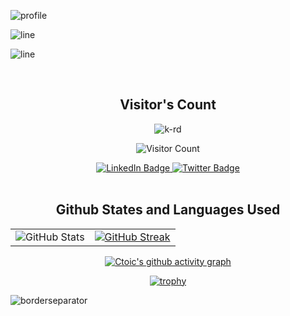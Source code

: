 ![profile](https://github.com/K-RD/K-RD/assets/108448353/4b617ec2-9f3c-4c96-97e9-70876406a3a8)


![line](https://github.com/K-RD/K-RD/assets/108448353/a5296ebe-ab0b-4339-bb71-8ac6fbd55db4)


![line](https://github.com/K-RD/K-RD/assets/108448353/a5296ebe-ab0b-4339-bb71-8ac6fbd55db4)

<br>
<div align="center">
  <h2> Visitor's Count</h2>
<img src="https://komarev.com/ghpvc/?username=k-rd&label=Profile%20views&color=0e75b6&style=flat" alt="k-rd"/>

![Visitor Count](https://profile-counter.glitch.me/{k-rd}/count.svg) 

</div>
<div id="header" align="center">
  <div id="badges">
  <a href="https://www.linkedin.com/in/najam-ali-abbas-614211216/">
    <img src="https://img.shields.io/badge/LinkedIn-blue?style=for-the-badge&logo=linkedin&logoColor=white" alt="LinkedIn Badge"/>
  </a>
  
    
  <a href="https://twitter.com/Ct0ic">
    <img src="https://img.shields.io/badge/Twitter-blue?style=for-the-badge&logo=twitter&logoColor=white" alt="Twitter Badge"/>
  </a>
  </div>
</div>

<br>

<div align="center">

  <div>
    <h2 alig="center"> Github States and Languages Used </h2>
  </div>

  <table>
  <tr>
    <td align="center">
      <img src="https://github-readme-stats.vercel.app/api?username=k-rd&show_icons=true&theme=radical" alt="GitHub Stats" />
    </td>
    <td align="center">
      <a href="https://git.io/streak-stats">
        <img src="https://streak-stats.demolab.com/?user=k-rd&theme=radical" alt="GitHub Streak" />
      </a>
    </td>
  </tr>
</table>

<div align="center">




    
  [![Ctoic's github activity graph](https://github-readme-activity-graph.vercel.app/graph?username=k-rd&theme=rogue)](https://github.com/k-rd/github-readme-activity-graph)





</div>


<div>
  
[![trophy](https://github-profile-trophy.vercel.app/?username=ctoic&theme=radical&row=2&column=4&margin-w=15&margin-h=15)](https://github.com/ctoic/github-profile-trophy)
</div>

</div>
</div>

![borderseparator](https://github.com/Ctoic/Ctoic/assets/90936436/ff2a1e28-a7ad-448e-a20e-cc3a62715e72)



<!-- Old Code -->
<!--
![MasterHead](https://user-images.githubusercontent.com/108448353/201391229-619efd6d-4c86-4cd8-bb0c-bcb7aae3c7a2.png)
<h1 align="center">Hi 👋, I'm Robind Kumar</h1>
<h3 align="center">A passionate frontend developer from India</h3>
-->
<!-- <img align="right" alt="Coding" width="300" src="https://cdn.dribbble.com/users/1162077/screenshots/3848914/programmer.gif"> -->

<!--
<p align="left"> <a href="https://github.com/ryo-ma/github-profile-trophy"><img src="https://github-profile-trophy.vercel.app/?username=k-rd" alt="k-rd" /></a> </p>

- 🌱 I’m currently learning **Android Development**

- 💬 Ask me about **HTML, CSS, JS**

- 📫 Please reach me at **kumarrobind386@gmail.com**
-->

<!-- <h3 align="left">Connect with me:</h3>
<p align="left">
<a href="https://linkedin.com/in/kumarrobind386" target="blank"><img align="center" src="https://raw.githubusercontent.com/rahuldkjain/github-profile-readme-generator/master/src/images/icons/Social/linked-in-alt.svg" alt="k-rd" height="30" width="40" /></a>
</p> -->
<!-- 
<h3 align="left">Languages and Tools:</h3>
<p align="left"> <a href="https://developer.android.com" target="_blank" rel="noreferrer"> <img src="https://raw.githubusercontent.com/devicons/devicon/master/icons/android/android-original-wordmark.svg" alt="android" width="40" height="40"/> </a> <a href="https://www.w3schools.com/css/" target="_blank" rel="noreferrer"> <img src="https://raw.githubusercontent.com/devicons/devicon/master/icons/css3/css3-original-wordmark.svg" alt="css3" width="40" height="40"/> </a> <a href="https://git-scm.com/" target="_blank" rel="noreferrer"> <img src="https://www.vectorlogo.zone/logos/git-scm/git-scm-icon.svg" alt="git" width="40" height="40"/> </a> <a href="https://www.w3.org/html/" target="_blank" rel="noreferrer"> <img src="https://raw.githubusercontent.com/devicons/devicon/master/icons/html5/html5-original-wordmark.svg" alt="html5" width="40" height="40"/> </a> <a href="https://www.java.com" target="_blank" rel="noreferrer"> <img src="https://raw.githubusercontent.com/devicons/devicon/master/icons/java/java-original.svg" alt="java" width="40" height="40"/> </a> <a href="https://developer.mozilla.org/en-US/docs/Web/JavaScript" target="_blank" rel="noreferrer"> <img src="https://raw.githubusercontent.com/devicons/devicon/master/icons/javascript/javascript-original.svg" alt="javascript" width="40" height="40"/> </a> <a href="https://www.mysql.com/" target="_blank" rel="noreferrer"> <img src="https://raw.githubusercontent.com/devicons/devicon/master/icons/mysql/mysql-original-wordmark.svg" alt="mysql" width="40" height="40"/> </a> <a href="https://www.python.org" target="_blank" rel="noreferrer"> <img src="https://raw.githubusercontent.com/devicons/devicon/master/icons/python/python-original.svg" alt="python" width="40" height="40"/> </a> <a href="https://developer.apple.com/swift/" target="_blank" rel="noreferrer"> <img src="https://raw.githubusercontent.com/devicons/devicon/master/icons/swift/swift-original.svg" alt="swift" width="40" height="40"/> </a> </p>

<p><img align="left" src="https://github-readme-stats.vercel.app/api/top-langs?username=k-rd&show_icons=true&locale=en&layout=compact" alt="k-rd" /></p>

<p>&nbsp;<img align="center" src="https://github-readme-stats.vercel.app/api?username=k-rd&show_icons=true&locale=en" alt="k-rd" /></p>

<p><img align="center" src="https://github-readme-streak-stats.herokuapp.com/?user=k-rd&" alt="k-rd" /></p>
-->
